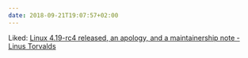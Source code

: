 ```yaml
---
date: 2018-09-21T19:07:57+02:00
---
```


Liked: [Linux 4.19-rc4 released, an apology, and a maintainership note - Linus Torvalds](https://lore.kernel.org/lkml/CA+55aFy+Hv9O5citAawS+mVZO+ywCKd9NQ2wxUmGsz9ZJzqgJQ@mail.gmail.com/)
